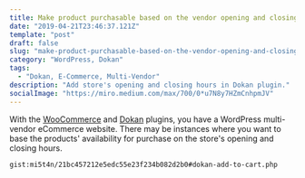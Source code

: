 ```yaml
---
title: Make product purchasable based on the vendor opening and closing time in dokan plugin
date: "2019-04-21T23:46:37.121Z"
template: "post"
draft: false
slug: "make-product-purchasable-based-on-the-vendor-opening-and-closing-time-in-dokan-plugin"
category: "WordPress, Dokan"
tags:
  - "Dokan, E-Commerce, Multi-Vendor"
description: "Add store's opening and closing hours in Dokan plugin."
socialImage: "https://miro.medium.com/max/700/0*u7N8y7HZmCnhpmJV"
---
```

With the [WooCommerce](https://wordpress.org/plugins/woocommerce/) and [Dokan](https://wedevs.com/dokan) plugins, you have a WordPress multi-vendor eCommerce website. There may be instances where you want to base the products' availability for purchase on the store's opening and closing hours.

`gist:mi5t4n/21bc457212e5edc55e23f234b082d2b0#dokan-add-to-cart.php`
